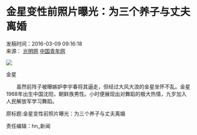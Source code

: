 # 金星变性前照片曝光：为三个养子与丈夫离婚

发稿时间：2016-03-09 09:16:18  
来源： [光明网](http://edu.gmw.cn/2016-03/09/content_19224105.htm) [中国青年网](http://www.youth.cn)  

![](./W020160309333735352411.jpg)

金星

　　虽然前阵子被曝嫉妒李宇春将其逼走，但经过大风大浪的金星坐怀不乱。金星1968年出生中国沈阳，朝鲜族男性。小时便展现出对舞蹈的极大热情，九岁加入人民解放军学习舞蹈。

原标题:金星变性前照片曝光：为三个养子与丈夫离婚  

责任编辑：hn_新闻  